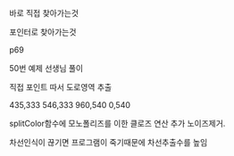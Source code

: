 
바로 직접 찾아가는것

포인터로 찾아가는것 



p69

50번 예제
선생님 풀이

직접 포인트 따서 도로영역 추출

435,333
546,333
960,540
0,540


splitColor함수에
모노폴리즈를 이한 클로즈 연산 추가
노이즈제거.

차선인식이 끊기면 프로그램이 죽기때문에
차선추출수를 높임


